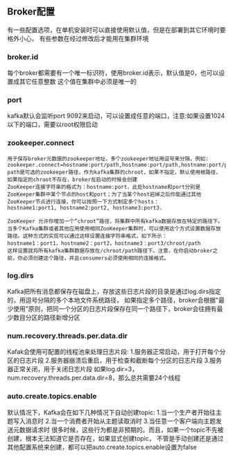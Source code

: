 ## Broker配置
有一些配置选项，在单机安装时可以直接使用默认值，但是在部署到其它环境时要格外小心，
有些参数在经过修改后才能用在集群环境

### broker.id
每个broker都需要有一个唯一标识符，使用broker.id表示，默认值是0，也可以设置成其它任意整数
这个值在集群中必须是唯一的

### port
kafka默认会监听port 9092来启动，可以设置成任意的端口，注意:如果设置1024以下的端口，需要以root权限启动

### zookeeper.connect
```
用于保存broker元数据的zookeeper地址，多个zookeeper地址用逗号来分隔，例如:
zookeeper.connect=hostname:port/path,hostname:port/path,hostname:port/path
path是可选的zookeeper路径，作为kafka集群的chroot，如果不指定，默认使用根路径，如果指定的chroot不存在，broker在启动的时候会创建
ZooKeeper连接字符串的格式为：hostname:port，此处hostname和port分别是ZooKeeper集群中某个节点的host和port；为了当某个host宕掉之后你能通过其他ZooKeeper节点进行连接，你可以按照一下方式制定多个hosts：
hostname1:port1, hostname2:port2, hostname3:port3.

ZooKeeper 允许你增加一个“chroot”路径，将集群中所有kafka数据存放在特定的路径下。当多个Kafka集群或者其他应用使用相同ZooKeeper集群时，可以使用这个方式设置数据存放路径。这种方式的实现可以通过这样设置连接字符串格式，如下所示：
hostname1：port1，hostname2：port2，hostname3：port3/chroot/path
这样设置就将所有kafka集群数据存放在/chroot/path路径下。注意，在你启动broker之前，你必须创建这个路径，并且consumers必须使用相同的连接格式。
```

### log.dirs
Kafka把所有消息都保存在磁盘上，存放这些日志片段的目录是通过log.dirs指定的，用逗号分隔的多个本地文件系统路径，
如果指定多个路径，broker会根据"最少使用"原则，把同一个分区的日志片段保存在同一个路径下，broker会往拥有最少数目分区的路径新增分区

### num.recovery.threads.per.data.dir
Kafak会使用可配置的线程池来处理日志片段:
1.服务器正常启动，用于打开每个分区的日志片段
2.服务器崩溃后重启，用于检查和截断每个分区的日志片段
3.服务器正常关闭，用于关闭日志片段
如果log.dir=3，num.recovery.threads.per.data.dir=8，那么总共需要24个线程

### auto.create.topics.enable
默认情况下，Kafka会在如下几种情况下自动创建topic:
1.当一个生产者开始往主题写入消息时
2.当一个消费者开始从主题读取消时
3.当任意一个客户端向主题发送元数据请求时
很多时候，这些行为都是非预期的。而且，如果一个topic不先被创建，根本无法知道它是否存在，如果显式创建topic，
不管是手动创建还是通过其他配置系统来创建，都可以把auto.create.topics.enable设置为false